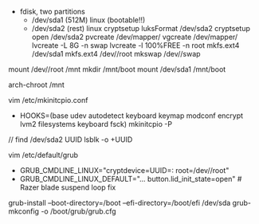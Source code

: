 - fdisk, two partitions
  - /dev/sda1 (512M) linux (bootable!!)
  - /dev/sda2 (rest) linux
cryptsetup luksFormat /dev/sda2
cryptsetup open /dev/sda2 <name>
pvcreate /dev/mapper/<name>
vgcreate <GName> /dev/mapper/<name>
lvcreate -L 8G <GName> -n swap
lvcreate -l 100%FREE <GName> -n root
mkfs.ext4 /dev/sda1
mkfs.ext4 /dev/<GName>/root
mkswap /dev/<GName>/swap

mount /dev/<GName>/root /mnt
mkdir /mnt/boot
mount /dev/sda1 /mnt/boot

arch-chroot /mnt

vim /etc/mkinitcpio.conf
  - HOOKS=(base udev autodetect keyboard keymap modconf encrypt lvm2 filesystems keyboard fsck)
mkinitcpio -P

// find /dev/sda2 UUID
lsblk -o +UUID

vim /etc/default/grub

  - GRUB_CMDLINE_LINUX="cryptdevice=UUID=<DEVSDA2UUID>:<name> root=/dev/<GName>/root"
  - GRUB_CMDLINE_LINUX_DEFAULT="... button.lid_init_state=open" # Razer blade suspend loop fix

grub-install –boot-directory=/boot –efi-directory=/boot/efi /dev/sda
grub-mkconfig -o /boot/grub/grub.cfg

